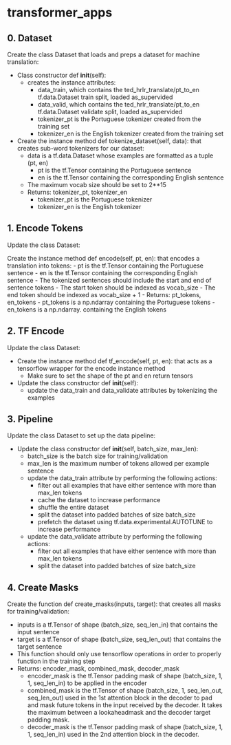 # transformer_apps

## 0. Dataset
Create the class Dataset that loads and preps a dataset for machine translation:

- Class constructor def __init__(self):
    - creates the instance attributes:
        - data_train, which contains the ted_hrlr_translate/pt_to_en tf.data.Dataset train split, loaded as_supervided
        - data_valid, which contains the ted_hrlr_translate/pt_to_en tf.data.Dataset validate split, loaded as_supervided
        - tokenizer_pt is the Portuguese tokenizer created from the training set
        - tokenizer_en is the English tokenizer created from the training set
- Create the instance method def tokenize_dataset(self, data): that creates sub-word tokenizers for our dataset:
    - data is a tf.data.Dataset whose examples are formatted as a tuple (pt, en)
        - pt is the tf.Tensor containing the Portuguese sentence
        - en is the tf.Tensor containing the corresponding English sentence
    - The maximum vocab size should be set to 2**15
    - Returns: tokenizer_pt, tokenizer_en
        - tokenizer_pt is the Portuguese tokenizer
        - tokenizer_en is the English tokenizer

## 1. Encode Tokens
Update the class Dataset:

Create the instance method def encode(self, pt, en): that encodes a translation into tokens:
    - pt is the tf.Tensor containing the Portuguese sentence
    - en is the tf.Tensor containing the corresponding English sentence
    - The tokenized sentences should include the start and end of sentence tokens
    - The start token should be indexed as vocab_size
    - The end token should be indexed as vocab_size + 1
    - Returns: pt_tokens, en_tokens
        - pt_tokens is a np.ndarray containing the Portuguese tokens
        - en_tokens is a np.ndarray. containing the English tokens

## 2. TF Encode
Update the class Dataset:

- Create the instance method def tf_encode(self, pt, en): that acts as a tensorflow wrapper for the encode instance method
    - Make sure to set the shape of the pt and en return tensors
- Update the class constructor def __init__(self):
    - update the data_train and data_validate attributes by tokenizing the examples

## 3. Pipeline
Update the class Dataset to set up the data pipeline:

- Update the class constructor def __init__(self, batch_size, max_len):
    - batch_size is the batch size for training/validation
    - max_len is the maximum number of tokens allowed per example sentence
    - update the data_train attribute by performing the following actions:
        - filter out all examples that have either sentence with more than max_len tokens
        - cache the dataset to increase performance
        - shuffle the entire dataset
        - split the dataset into padded batches of size batch_size
        - prefetch the dataset using tf.data.experimental.AUTOTUNE to increase performance
    - update the data_validate attribute by performing the following actions:
        - filter out all examples that have either sentence with more than max_len tokens
        - split the dataset into padded batches of size batch_size

## 4. Create Masks
Create the function def create_masks(inputs, target): that creates all masks for training/validation:

- inputs is a tf.Tensor of shape (batch_size, seq_len_in) that contains the input sentence
- target is a tf.Tensor of shape (batch_size, seq_len_out) that contains the target sentence
- This function should only use tensorflow operations in order to properly function in the training step
- Returns: encoder_mask, combined_mask, decoder_mask
    - encoder_mask is the tf.Tensor padding mask of shape (batch_size, 1, 1, seq_len_in) to be applied in the encoder
    - combined_mask is the tf.Tensor of shape (batch_size, 1, seq_len_out, seq_len_out) used in the 1st attention block in the decoder to pad and mask future tokens in the input received by the decoder. It takes the maximum between a lookaheadmask and the decoder target padding mask.
    - decoder_mask is the tf.Tensor padding mask of shape (batch_size, 1, 1, seq_len_in) used in the 2nd attention block in the decoder.